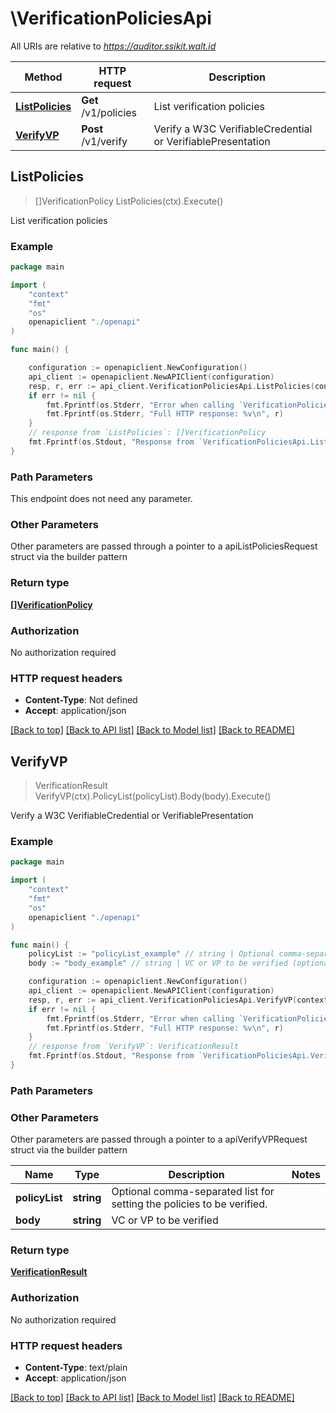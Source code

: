 # \VerificationPoliciesApi

All URIs are relative to *https://auditor.ssikit.walt.id*

Method | HTTP request | Description
------------- | ------------- | -------------
[**ListPolicies**](VerificationPoliciesApi.md#ListPolicies) | **Get** /v1/policies | List verification policies
[**VerifyVP**](VerificationPoliciesApi.md#VerifyVP) | **Post** /v1/verify | Verify a W3C VerifiableCredential or VerifiablePresentation



## ListPolicies

> []VerificationPolicy ListPolicies(ctx).Execute()

List verification policies

### Example

```go
package main

import (
    "context"
    "fmt"
    "os"
    openapiclient "./openapi"
)

func main() {

    configuration := openapiclient.NewConfiguration()
    api_client := openapiclient.NewAPIClient(configuration)
    resp, r, err := api_client.VerificationPoliciesApi.ListPolicies(context.Background()).Execute()
    if err != nil {
        fmt.Fprintf(os.Stderr, "Error when calling `VerificationPoliciesApi.ListPolicies``: %v\n", err)
        fmt.Fprintf(os.Stderr, "Full HTTP response: %v\n", r)
    }
    // response from `ListPolicies`: []VerificationPolicy
    fmt.Fprintf(os.Stdout, "Response from `VerificationPoliciesApi.ListPolicies`: %v\n", resp)
}
```

### Path Parameters

This endpoint does not need any parameter.

### Other Parameters

Other parameters are passed through a pointer to a apiListPoliciesRequest struct via the builder pattern


### Return type

[**[]VerificationPolicy**](VerificationPolicy.md)

### Authorization

No authorization required

### HTTP request headers

- **Content-Type**: Not defined
- **Accept**: application/json

[[Back to top]](#) [[Back to API list]](../README.md#documentation-for-api-endpoints)
[[Back to Model list]](../README.md#documentation-for-models)
[[Back to README]](../README.md)


## VerifyVP

> VerificationResult VerifyVP(ctx).PolicyList(policyList).Body(body).Execute()

Verify a W3C VerifiableCredential or VerifiablePresentation

### Example

```go
package main

import (
    "context"
    "fmt"
    "os"
    openapiclient "./openapi"
)

func main() {
    policyList := "policyList_example" // string | Optional comma-separated list for setting the policies to be verified. (optional)
    body := "body_example" // string | VC or VP to be verified (optional)

    configuration := openapiclient.NewConfiguration()
    api_client := openapiclient.NewAPIClient(configuration)
    resp, r, err := api_client.VerificationPoliciesApi.VerifyVP(context.Background()).PolicyList(policyList).Body(body).Execute()
    if err != nil {
        fmt.Fprintf(os.Stderr, "Error when calling `VerificationPoliciesApi.VerifyVP``: %v\n", err)
        fmt.Fprintf(os.Stderr, "Full HTTP response: %v\n", r)
    }
    // response from `VerifyVP`: VerificationResult
    fmt.Fprintf(os.Stdout, "Response from `VerificationPoliciesApi.VerifyVP`: %v\n", resp)
}
```

### Path Parameters



### Other Parameters

Other parameters are passed through a pointer to a apiVerifyVPRequest struct via the builder pattern


Name | Type | Description  | Notes
------------- | ------------- | ------------- | -------------
 **policyList** | **string** | Optional comma-separated list for setting the policies to be verified. | 
 **body** | **string** | VC or VP to be verified | 

### Return type

[**VerificationResult**](VerificationResult.md)

### Authorization

No authorization required

### HTTP request headers

- **Content-Type**: text/plain
- **Accept**: application/json

[[Back to top]](#) [[Back to API list]](../README.md#documentation-for-api-endpoints)
[[Back to Model list]](../README.md#documentation-for-models)
[[Back to README]](../README.md)

